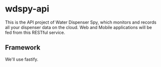# wdspy-api

This is the API project of Water Dispenser Spy, which monitors and records all your dispenser data on the cloud. Web and Mobile applications will be fed from this RESTful service.

## Framework
We'll use fastify.
